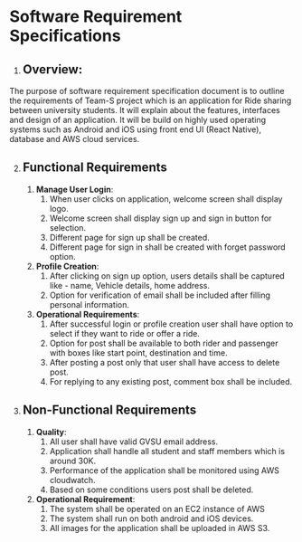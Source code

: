 # Software Requirement Specifications
1. ## Overview:
The purpose of software requirement specification document is to outline the requirements of Team-S project which is an application for Ride sharing between university students. It will explain about the features, interfaces and design of an application. It will be build on highly used operating systems such as Android and iOS using front end UI (React Native), database and AWS cloud services.


2. ## Functional Requirements

    1. **Manage User Login**:
        1. When user clicks on application, welcome screen shall display logo.
        2. Welcome screen shall display sign up and sign in button for selection. 
        3. Different page for sign up shall be created.
        4. Different page for sign in shall be created with forget password option.
    2. **Profile Creation**:
        1. After clicking on sign up option, users details shall be captured like - name, Vehicle details, home address.
        2. Option for verification of email shall be included after filling personal information. 
    3. **Operational Requirements**:
        1. After successful login or profile creation user shall have option to select if they want to ride or offer a ride.
        2. Option for post shall be available to both rider and passenger with boxes like start point, destination and time.
        3. After posting a post only that user shall have access to delete post.
        4. For replying to any existing post, comment box shall be included.
    

2. ## Non-Functional Requirements
    1. **Quality**:
        1. All user shall have valid GVSU email address.
        2. Application shall handle all student and staff members which is around 30K.
        3. Performance of the application shall be monitored using AWS cloudwatch.
        4. Based on some conditions users post shall be deleted.
    2. **Operational Requirement**:
        1. The system shall be operated on an EC2 instance of AWS
        2. The system shall run on both android and iOS devices.
        3. All images for the application shall be uploaded in AWS S3.
    
